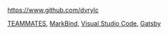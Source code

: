 <!-- Give link to your github home page -->
<span id="github">https://www.github.com/dvrylc</span>

<!-- Give your internal and external projects related to the module -->
<span id="projects">[TEAMMATES](https://github.com/TEAMMATES/teammates), [MarkBind](https://github.com/MarkBind/markbind), [Visual Studio Code](https://github.com/microsoft/vscode), [Gatsby](https://github.com/gatsbyjs/gatsby)</span>
